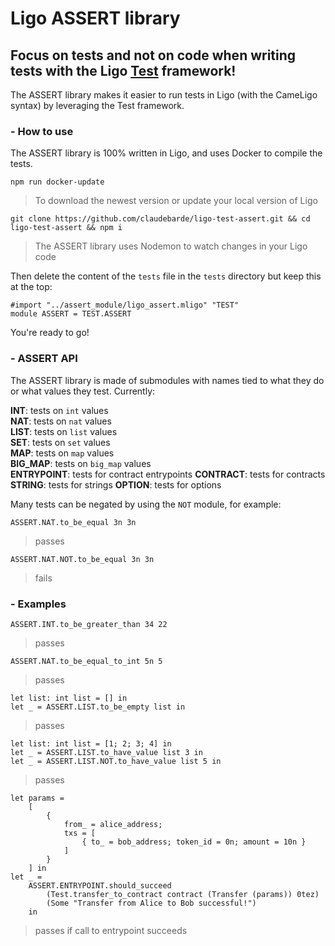 # Ligo ASSERT library

## Focus on tests and not on code when writing tests with the Ligo [Test](https://ligolang.org/docs/advanced/testing#testing-with-test) framework!

The ASSERT library makes it easier to run tests in Ligo (with the CameLigo syntax) by leveraging the Test framework.

### - How to use

The ASSERT library is 100% written in Ligo, and uses Docker to compile the tests.

`npm run docker-update`

> To download the newest version or update your local version of Ligo

`git clone https://github.com/claudebarde/ligo-test-assert.git && cd ligo-test-assert && npm i`

> The ASSERT library uses Nodemon to watch changes in your Ligo code

Then delete the content of the `tests` file in the `tests` directory but keep this at the top:

```
#import "../assert_module/ligo_assert.mligo" "TEST"
module ASSERT = TEST.ASSERT
```

You're ready to go!

### - ASSERT API

The ASSERT library is made of submodules with names tied to what they do or what values they test.
Currently:

**INT**: tests on `int` values  
**NAT**: tests on `nat` values  
**LIST**: tests on `list` values  
**SET**: tests on `set` values  
**MAP**: tests on `map` values  
**BIG_MAP**: tests on `big_map` values  
**ENTRYPOINT**: tests for contract entrypoints
**CONTRACT**: tests for contracts
**STRING**: tests for strings
**OPTION**: tests for options

Many tests can be negated by using the `NOT` module, for example:

`ASSERT.NAT.to_be_equal 3n 3n`

> passes

`ASSERT.NAT.NOT.to_be_equal 3n 3n`

> fails

### - Examples

`ASSERT.INT.to_be_greater_than 34 22`

> passes

`ASSERT.NAT.to_be_equal_to_int 5n 5`

> passes

```
let list: int list = [] in
let _ = ASSERT.LIST.to_be_empty list in
```

> passes

```
let list: int list = [1; 2; 3; 4] in
let _ = ASSERT.LIST.to_have_value list 3 in
let _ = ASSERT.LIST.NOT.to_have_value list 5 in
```

> passes

```
let params =
    [
        {
            from_ = alice_address;
            txs = [
                { to_ = bob_address; token_id = 0n; amount = 10n }
            ]
        }
    ] in
let _ =
    ASSERT.ENTRYPOINT.should_succeed
        (Test.transfer_to_contract contract (Transfer (params)) 0tez)
        (Some "Transfer from Alice to Bob successful!")
    in
```

> passes if call to entrypoint succeeds

